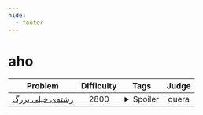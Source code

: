 ```yaml
--- 
hide:
  - footer
---
```

# aho

| Problem | Difficulty | Tags | Judge | 
| :-----: | :----: | :----: | :----: | 
|[رشته‌ی خیلی بزرگ](https://quera.org/problemset/80649/)|2800|<details> <summary>Spoiler</summary> <ul><li>bellman</li> <li>aho</li></ul> </details>|quera|
